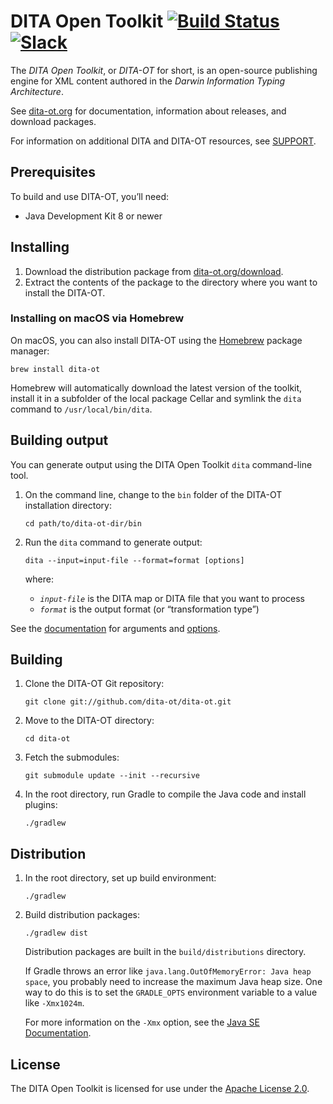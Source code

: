 # DITA Open Toolkit [![Build Status][1]](http://travis-ci.org/dita-ot/dita-ot) [![Slack][7]](http://slack.dita-ot.org/)

The _DITA Open Toolkit_, or _DITA-OT_ for short, is an open-source publishing engine for XML content authored in the _Darwin Information Typing Architecture_.

See [dita-ot.org][2] for documentation, information about releases, and download packages.

For information on additional DITA and DITA-OT resources, see [SUPPORT][8].

## Prerequisites

To build and use DITA-OT, you’ll need:

- Java Development Kit 8 or newer

## Installing

1.  Download the distribution package from [dita-ot.org/download][9].
2.  Extract the contents of the package to the directory where you want to install the DITA-OT.

### Installing on macOS via Homebrew

On macOS, you can also install DITA-OT using the [Homebrew][10] package manager:

    brew install dita-ot

Homebrew will automatically download the latest version of the toolkit, install it in a subfolder of the local package Cellar and symlink the `dita` command to `/usr/local/bin/dita`.

## Building output

You can generate output using the DITA Open Toolkit `dita` command-line tool.

1.  On the command line, change to the `bin` folder of the DITA-OT installation directory:

        cd path/to/dita-ot-dir/bin

2.  Run the `dita` command to generate output:

        dita --input=input-file --format=format [options]

    where:

    - _`input-file`_ is the DITA map or DITA file that you want to process
    - _`format`_ is the output format (or “transformation type”)

See the [documentation][3] for arguments and [options][4].

## Building

1.  Clone the DITA-OT Git repository:

        git clone git://github.com/dita-ot/dita-ot.git

2.  Move to the DITA-OT directory:

        cd dita-ot

3.  Fetch the submodules:

        git submodule update --init --recursive

4.  In the root directory, run Gradle to compile the Java code and install plugins:

        ./gradlew

## Distribution

1.  In the root directory, set up build environment:

        ./gradlew

2.  Build distribution packages:

        ./gradlew dist

    Distribution packages are built in the `build/distributions` directory.

    If Gradle throws an error like `java.lang.OutOfMemoryError: Java heap space`, you probably need to increase the maximum Java heap size. One way to do this is to set the `GRADLE_OPTS` environment variable to a value like `-Xmx1024m`.

    For more information on the `-Xmx` option, see the [Java SE Documentation][5].

## License

The DITA Open Toolkit is licensed for use under the [Apache License 2.0][6].

[1]: https://travis-ci.org/dita-ot/dita-ot.svg?branch=develop
[2]: https://www.dita-ot.org/
[3]: https://www.dita-ot.org/dev/
[4]: https://www.dita-ot.org/dev/topics/build-using-dita-command.html
[5]: http://docs.oracle.com/javase/8/docs/technotes/tools/windows/java.html#BABHDABI
[6]: http://www.apache.org/licenses/LICENSE-2.0
[7]: http://slack.dita-ot.org/badge.svg
[8]: https://github.com/dita-ot/dita-ot/blob/develop/.github/SUPPORT.md
[9]: https://www.dita-ot.org/download
[10]: https://brew.sh
